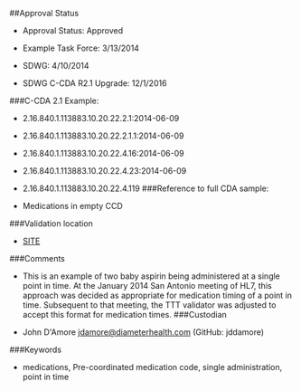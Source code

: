 ##Approval Status 

* Approval Status: Approved
* Example Task Force: 3/13/2014
* SDWG: 4/10/2014

* SDWG C-CDA R2.1 Upgrade: 12/1/2016    

###C-CDA 2.1 Example: 

* 2.16.840.1.113883.10.20.22.2.1:2014-06-09

* 2.16.840.1.113883.10.20.22.2.1.1:2014-06-09

* 2.16.840.1.113883.10.20.22.4.16:2014-06-09

* 2.16.840.1.113883.10.20.22.4.23:2014-06-09
* 2.16.840.1.113883.10.20.22.4.119
###Reference to full CDA sample:
* Medications in empty CCD


###Validation location

* [SITE](https://sitenv.org/c-cda-validator)


###Comments

* This is an example of two baby aspirin being administered at a single point in time. At the January 2014 San Antonio meeting of HL7, this approach was decided as appropriate for medication timing of a point in time. Subsequent to that meeting, the TTT validator was adjusted to accept this format for medication times.
###Custodian

* John D'Amore jdamore@diameterhealth.com (GitHub: jddamore)



###Keywords

* medications, Pre-coordinated medication code, single administration, point in time
